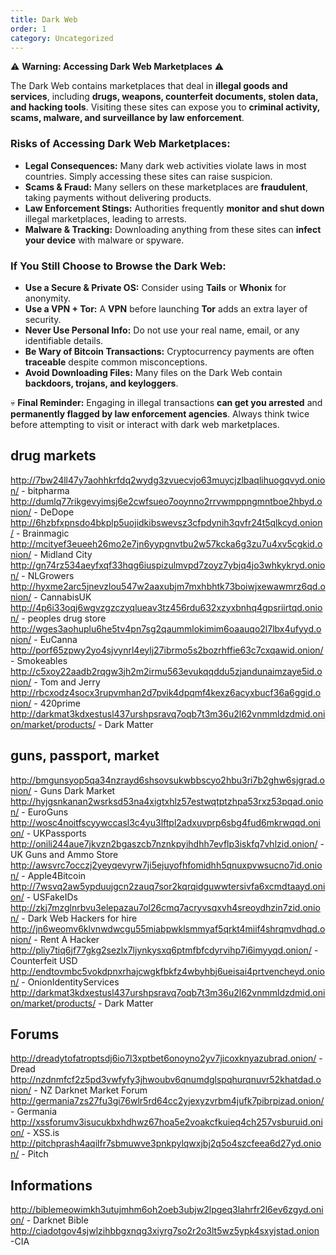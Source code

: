 ```yaml
---
title: Dark Web
order: 1
category: Uncategorized
---
```


⚠ **Warning: Accessing Dark Web Marketplaces** ⚠  

The Dark Web contains marketplaces that deal in **illegal goods and services**, including **drugs, weapons, counterfeit documents, stolen data, and hacking tools**. Visiting these sites can expose you to **criminal activity, scams, malware, and surveillance by law enforcement**.  

### **Risks of Accessing Dark Web Marketplaces:**
- **Legal Consequences:** Many dark web activities violate laws in most countries. Simply accessing these sites can raise suspicion.  
- **Scams & Fraud:** Many sellers on these marketplaces are **fraudulent**, taking payments without delivering products.  
- **Law Enforcement Stings:** Authorities frequently **monitor and shut down** illegal marketplaces, leading to arrests.  
- **Malware & Tracking:** Downloading anything from these sites can **infect your device** with malware or spyware.  

### **If You Still Choose to Browse the Dark Web:**
- **Use a Secure & Private OS:** Consider using **Tails** or **Whonix** for anonymity.  
- **Use a VPN + Tor:** A **VPN** before launching **Tor** adds an extra layer of security.  
- **Never Use Personal Info:** Do not use your real name, email, or any identifiable details.  
- **Be Wary of Bitcoin Transactions:** Cryptocurrency payments are often **traceable** despite common misconceptions.  
- **Avoid Downloading Files:** Many files on the Dark Web contain **backdoors, trojans, and keyloggers**.  

💀 **Final Reminder:** Engaging in illegal transactions **can get you arrested** and **permanently flagged by law enforcement agencies**. Always think twice before attempting to visit or interact with dark web marketplaces.


## **drug markets**
http://7bw24ll47y7aohhkrfdq2wydg3zvuecvjo63muycjzlbaqlihuogqvyd.onion/ - bitpharma 
http://dumlq77rikgevyimsj6e2cwfsueo7ooynno2rrvwmppngmntboe2hbyd.onion/ - DeDope 
http://6hzbfxpnsdo4bkplp5uojidkibswevsz3cfpdynih3qvfr24t5qlkcyd.onion/ - Brainmagic 
http://mcityef3eueeh26mo2e7jn6yypgnvtbu2w57kcka6g3zu7u4xv5cgkid.onion/ - Midland City 
http://gn74rz534aeyfxqf33hqg6iuspizulmvpd7zoyz7ybjq4jo3whkykryd.onion/ - NLGrowers 
http://hyxme2arc5jnevzlou547w2aaxubjm7mxhbhtk73boiwjxewawmrz6qd.onion/ - CannabisUK 
http://4p6i33oqj6wgvzgzczyqlueav3tz456rdu632xzyxbnhq4gpsriirtqd.onion/ - peoples drug store
http://wges3aohuplu6he5tv4pn7sg2qaummlokimim6oaauqo2l7lbx4ufyyd.onion/ - EuCanna 
http://porf65zpwy2yo4sjvynrl4eylj27ibrmo5s2bozrhffie63c7cxqawid.onion/ - Smokeables 
http://c5xoy22aadb2rqgw3jh2m2irmu563evukqqddu5zjandunaimzaye5id.onion/ - Tom and Jerry 
http://rbcxodz4socx3rupvmhan2d7pvik4dpqmf4kexz6acyxbucf36a6ggid.onion/ - 420prime 
http://darkmat3kdxestusl437urshpsravq7oqb7t3m36u2l62vnmmldzdmid.onion/market/products/ - Dark Matter

## **guns, passport, market**
http://bmgunsyop5qa34nzrayd6shsovsukwbbscyo2hbu3ri7b2ghw6sjgrad.onion/ - Guns Dark Market 
http://hyjgsnkanan2wsrksd53na4xigtxhlz57estwqtptzhpa53rxz53pqad.onion/ - EuroGuns 
http://wosc4noitfscyywccasl3c4yu3lftpl2adxuvprp6sbg4fud6mkrwqqd.onion/ - UKPassports 
http://onili244aue7jkvzn2bgaszcb7nznkpyihdhh7evflp3iskfq7vhlzid.onion/ - UK Guns and Ammo Store 
http://awsvrc7occzj2yeyqevyrw7ji5ejuyofhfomidhh5qnuxpvwsucno7id.onion/ - Apple4Bitcoin 
http://7wsvq2aw5ypduujgcn2zauq7sor2kqrqidguwwtersivfa6xcmdtaayd.onion/ - USFakeIDs 
http://zkj7mzglnrbvu3elepazau7ol26cmq7acryvsqxvh4sreoydhzin7zid.onion/ - Dark Web Hackers for hire 
http://jn6weomv6klvnwdwcgu55miabpwklsmmyaf5qrkt4miif4shrqmvdhqd.onion/ - Rent A Hacker 
http://pliy7tiq6jf77gkg2sezlx7ljynkysxq6ptmfbfcdyrvihp7i6imyyqd.onion/ - Counterfeit USD 
http://endtovmbc5vokdpnxrhajcwgkfbkfz4wbyhbj6ueisai4prtvencheyd.onion/ - OnionIdentityServices
http://darkmat3kdxestusl437urshpsravq7oqb7t3m36u2l62vnmmldzdmid.onion/market/products/ - Dark Matter

## **Forums**
http://dreadytofatroptsdj6io7l3xptbet6onoyno2yv7jicoxknyazubrad.onion/ - Dread
http://nzdnmfcf2z5pd3vwfyfy3jhwoubv6qnumdglspqhurqnuvr52khatdad.onion/ - NZ Darknet Market Forum
http://germania7zs27fu3gi76wlr5rd64cc2yjexyzvrbm4jufk7pibrpizad.onion/ - Germania
http://xssforumv3isucukbxhdhwz67hoa5e2voakcfkuieq4ch257vsburuid.onion/ - XSS.is
http://pitchprash4aqilfr7sbmuwve3pnkpylqwxjbj2q5o4szcfeea6d27yd.onion/ - Pitch



## **Informations**
http://biblemeowimkh3utujmhm6oh2oeb3ubjw2lpgeq3lahrfr2l6ev6zgyd.onion/ - Darknet Bible
http://ciadotgov4sjwlzihbbgxnqg3xiyrg7so2r2o3lt5wz5ypk4sxyjstad.onion -CIA